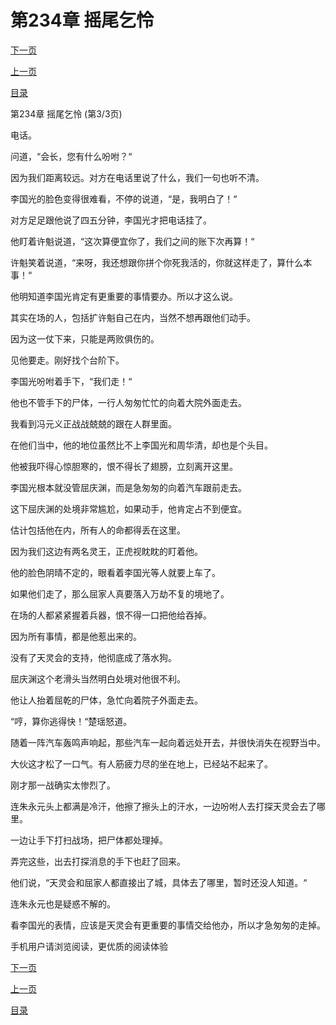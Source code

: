 <h1>第234章    摇尾乞怜</h1>
            <div><p><a href="./702_%E7%AC%AC235%E7%AB%A0_%E8%99%8E%E5%8F%A3%E6%8B%94%E6%AF%9B.md">下一页</a></p><p><a href="./700_%E7%AC%AC234%E7%AB%A0_%E6%91%87%E5%B0%BE%E4%B9%9E%E6%80%9C.md">上一页</a></p><p><a href="../">目录</a></p></div>
            <div><p>第234章    摇尾乞怜 (第3/3页)</p><p>电话。</p><p>问道，“会长，您有什么吩咐？“</p><p>因为我们距离较远。对方在电话里说了什么，我们一句也听不清。</p><p>李国光的脸色变得很难看，不停的说道，“是，我明白了！“</p><p>对方足足跟他说了四五分钟，李国光才把电话挂了。</p><p>他盯着许魁说道，“这次算便宜你了，我们之间的账下次再算！“</p><p>许魁笑着说道，“来呀，我还想跟你拼个你死我活的，你就这样走了，算什么本事！“</p><p>他明知道李国光肯定有更重要的事情要办。所以才这么说。</p><p>其实在场的人，包括扩许魁自己在内，当然不想再跟他们动手。</p><p>因为这一仗下来，只能是两败俱伤的。</p><p>见他要走。刚好找个台阶下。</p><p>李国光吩咐着手下，“我们走！“</p><p>他也不管手下的尸体，一行人匆匆忙忙的向着大院外面走去。</p><p>我看到冯元义正战战兢兢的跟在人群里面。</p><p>在他们当中，他的地位虽然比不上李国光和周华清，却也是个头目。</p><p>他被我吓得心惊胆寒的，恨不得长了翅膀，立刻离开这里。</p><p>李国光根本就没管屈庆渊，而是急匆匆的向着汽车跟前走去。</p><p>这下屈庆渊的处境非常尴尬，如果动手，他肯定占不到便宜。</p><p>估计包括他在内，所有人的命都得丢在这里。</p><p>因为我们这边有两名灵王，正虎视眈眈的盯着他。</p><p>他的脸色阴晴不定的，眼看着李国光等人就要上车了。</p><p>如果他们走了，那么屈家人真要落入万劫不复的境地了。</p><p>在场的人都紧紧握着兵器，恨不得一口把他给吞掉。</p><p>因为所有事情，都是他惹出来的。</p><p>没有了天灵会的支持，他彻底成了落水狗。</p><p>屈庆渊这个老滑头当然明白处境对他很不利。</p><p>他让人抬着屈乾的尸体，急忙向着院子外面走去。</p><p>“哼，算你逃得快！“楚瑶怒道。</p><p>随着一阵汽车轰鸣声响起，那些汽车一起向着远处开去，并很快消失在视野当中。</p><p>大伙这才松了一口气。有人筋疲力尽的坐在地上，已经站不起来了。</p><p>刚才那一战确实太惨烈了。</p><p>连朱永元头上都满是冷汗，他擦了擦头上的汗水，一边吩咐人去打探天灵会去了哪里。</p><p>一边让手下打扫战场，把尸体都处理掉。</p><p>弄完这些，出去打探消息的手下也赶了回来。</p><p>他们说，“天灵会和屈家人都直接出了城，具体去了哪里，暂时还没人知道。“</p><p>连朱永元也是疑惑不解的。</p><p>看李国光的表情，应该是天灵会有更重要的事情交给他办，所以才急匆匆的走掉。</p><p>手机用户请浏览阅读，更优质的阅读体验</p></div>
            <div><p><a href="./702_%E7%AC%AC235%E7%AB%A0_%E8%99%8E%E5%8F%A3%E6%8B%94%E6%AF%9B.md">下一页</a></p><p><a href="./700_%E7%AC%AC234%E7%AB%A0_%E6%91%87%E5%B0%BE%E4%B9%9E%E6%80%9C.md">上一页</a></p><p><a href="../">目录</a></p></div>